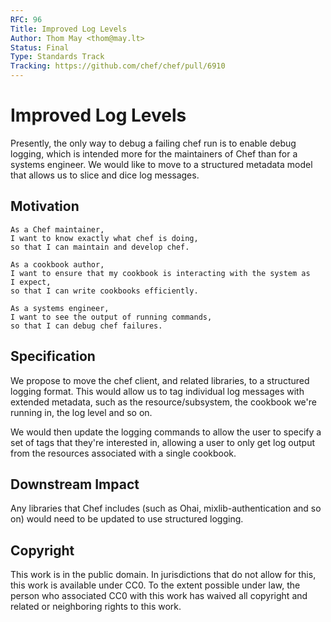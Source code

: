 ```yaml
---
RFC: 96
Title: Improved Log Levels
Author: Thom May <thom@may.lt>
Status: Final
Type: Standards Track
Tracking: https://github.com/chef/chef/pull/6910
---
```


# Improved Log Levels

Presently, the only way to debug a failing chef run is to enable debug
logging, which is intended more for the maintainers of Chef than for a
systems engineer. We would like to move to a structured metadata model
that allows us to slice and dice log messages.

## Motivation

    As a Chef maintainer,
    I want to know exactly what chef is doing,
    so that I can maintain and develop chef.

    As a cookbook author,
    I want to ensure that my cookbook is interacting with the system as
    I expect,
    so that I can write cookbooks efficiently.

    As a systems engineer,
    I want to see the output of running commands,
    so that I can debug chef failures.

## Specification

We propose to move the chef client, and related libraries, to a
structured logging format. This would allow us to tag individual log
messages with extended metadata, such as the resource/subsystem, the
cookbook we're running in, the log level and so on.

We would then update the logging commands to allow the user to specify a
set of tags that they're interested in, allowing a user to only get log
output from the resources associated with a single cookbook.

## Downstream Impact

Any libraries that Chef includes (such as Ohai, mixlib-authentication
and so on) would need to be updated to use structured logging.

## Copyright

This work is in the public domain. In jurisdictions that do not allow for this,
this work is available under CC0. To the extent possible under law, the person
who associated CC0 with this work has waived all copyright and related or
neighboring rights to this work.
